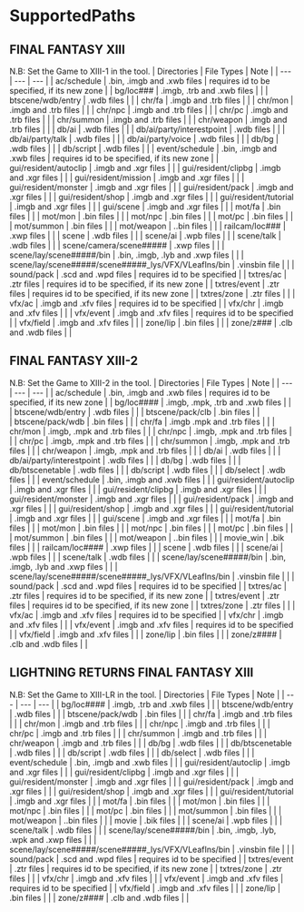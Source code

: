 # SupportedPaths

## FINAL FANTASY XIII

N.B: Set the Game to XIII-1 in the tool.
| Directories | File Types | Note |
| --- | --- | --- |
| ac/schedule | .bin, .imgb and .xwb files | requires id to be specified, if its new zone |
| bg/loc### | .imgb, .trb and .xwb files | |
| btscene/wdb/entry | .wdb files | |
| chr/fa | .imgb and .trb files | |
| chr/mon | .imgb and .trb files | |
| chr/npc | .imgb and .trb files | |
| chr/pc | .imgb and .trb files | |
| chr/summon | .imgb and .trb files | |
| chr/weapon | .imgb and .trb files | |
| db/ai | .wdb files | |
| db/ai/party/interestpoint | .wdb files | |
| db/ai/party/talk | .wdb files | |
| db/ai/party/voice | .wdb files | |
| db/bg | .wdb files | |
| db/script | .wdb files | |
| event/schedule | .bin, .imgb and .xwb files | requires id to be specified, if its new zone |
| gui/resident/autoclip | .imgb and .xgr files | |
| gui/resident/clipbg | .imgb and .xgr files | |
| gui/resident/mission | .imgb and .xgr files | |
| gui/resident/monster | .imgb and .xgr files | |
| gui/resident/pack | .imgb and .xgr files | |
| gui/resident/shop | .imgb and .xgr files | |
| gui/resident/tutorial | .imgb and .xgr files | |
| gui/scene | .imgb and .xgr files | |
| mot/fa | .bin files | |
| mot/mon | .bin files | |
| mot/npc | .bin files | |
| mot/pc | .bin files | |
| mot/summon | .bin files | |
| mot/weapon | ..bin files | |
| railcam/loc### | .xwp files | |
| scene | .wdb files | |
| scene/ai | .wpb files | |
| scene/talk | .wdb files | |
| scene/camera/scene##### | .xwp files | |
| scene/lay/scene#####/bin | .bin, .imgb, .lyb and .xwp files | |
| scene/lay/scene#####/scene#####_lys/VFX/VLeafIns/bin | .vinsbin file | |
| sound/pack | .scd and .wpd files | requires id to be specified |
| txtres/ac | .ztr files | requires id to be specified, if its new zone |
| txtres/event | .ztr files | requires id to be specified, if its new zone |
| txtres/zone | .ztr files | |
| vfx/ac | .imgb and .xfv files | requires id to be specified |
| vfx/chr | .imgb and .xfv files | |
| vfx/event | .imgb and .xfv files | requires id to be specified |
| vfx/field | .imgb and .xfv files | |
| zone/lip | .bin files | |
| zone/z### | .clb and .wdb files | |


## FINAL FANTASY XIII-2

N.B: Set the Game to XIII-2 in the tool.
| Directories | File Types | Note |
| --- | --- | --- |
| ac/schedule | .bin, .imgb and .xwb files | requires id to be specified, if its new zone |
| bg/loc#### | .imgb, .mpk, .trb  and .xwb files | |
| btscene/wdb/entry | .wdb files | |
| btscene/pack/clb | .bin files | |  
| btscene/pack/wdb | .bin files | | 
| chr/fa | .imgb .mpk and .trb files | |
| chr/mon | .imgb, .mpk and .trb files | |
| chr/npc | .imgb, .mpk and .trb files | |
| chr/pc | .imgb, .mpk and .trb files | |
| chr/summon | .imgb, .mpk and .trb files | |
| chr/weapon | .imgb, .mpk and .trb files | |
| db/ai | .wdb files | |
| db/ai/party/interestpoint | .wdb files | |
| db/bg | .wdb files | |
| db/btscenetable | .wdb files | |
| db/script | .wdb files | |
| db/select | .wdb files | |
| event/schedule | .bin, .imgb and .xwb files | |
| gui/resident/autoclip | .imgb and .xgr files | |
| gui/resident/clipbg | .imgb and .xgr files | |
| gui/resident/monster | .imgb and .xgr files | |
| gui/resident/pack | .imgb and .xgr files | |
| gui/resident/shop | .imgb and .xgr files | |
| gui/resident/tutorial | .imgb and .xgr files | |
| gui/scene | .imgb and .xgr files | |
| mot/fa | .bin files | |
| mot/mon | .bin files | |
| mot/npc | .bin files | |
| mot/pc | .bin files | |
| mot/summon | .bin files | |
| mot/weapon | ..bin files | |
| movie_win | .bik files | |
| railcam/loc#### | .xwp files | |
| scene | .wdb files | |
| scene/ai | .wpb files | |
| scene/talk | .wdb files | |
| scene/lay/scene#####/bin | .bin, .imgb, .lyb and .xwp files | |
| scene/lay/scene#####/scene#####_lys/VFX/VLeafIns/bin | .vinsbin file | |
| sound/pack | .scd and .wpd files | requires id to be specified |
| txtres/ac | .ztr files | requires id to be specified, if its new zone |
| txtres/event | .ztr files | requires id to be specified, if its new zone |
| txtres/zone | .ztr files | |
| vfx/ac | .imgb and .xfv files | requires id to be specified |
| vfx/chr | .imgb and .xfv files | |
| vfx/event | .imgb and .xfv files | requires id to be specified |
| vfx/field | .imgb and .xfv files | |
| zone/lip | .bin files | |
| zone/z#### | .clb and .wdb files | |


## LIGHTNING RETURNS FINAL FANTASY XIII

N.B: Set the Game to XIII-LR in the tool.
| Directories | File Types | Note |
| --- | --- | --- |
| bg/loc#### | .imgb, .trb and .xwb files | |
| btscene/wdb/entry | .wdb files | |
| btscene/pack/wdb | .bin files | | 
| chr/fa | .imgb and .trb files | |
| chr/mon | .imgb and .trb files | |
| chr/npc | .imgb and .trb files | |
| chr/pc | .imgb and .trb files | |
| chr/summon | .imgb and .trb files | |
| chr/weapon | .imgb and .trb files | |
| db/bg | .wdb files | |
| db/btscenetable | .wdb files | |
| db/script | .wdb files | |
| db/select | .wdb files | |
| event/schedule | .bin, .imgb and .xwb files | |
| gui/resident/autoclip | .imgb and .xgr files | |
| gui/resident/clipbg | .imgb and .xgr files | |
| gui/resident/monster | .imgb and .xgr files | |
| gui/resident/pack | .imgb and .xgr files | |
| gui/resident/shop | .imgb and .xgr files | |
| gui/resident/tutorial | .imgb and .xgr files | |
| mot/fa | .bin files | |
| mot/mon | .bin files | |
| mot/npc | .bin files | |
| mot/pc | .bin files | |
| mot/summon | .bin files | |
| mot/weapon | ..bin files | |
| movie | .bik files | |
| scene/ai | .wpb files | |
| scene/talk | .wdb files | |
| scene/lay/scene#####/bin | .bin, .imgb, .lyb, .wpk and .xwp files | |
| scene/lay/scene#####/scene#####_lys/VFX/VLeafIns/bin | .vinsbin file | |
| sound/pack | .scd and .wpd files | requires id to be specified |
| txtres/event | .ztr files | requires id to be specified, if its new zone |
| txtres/zone | .ztr files | |
| vfx/chr | .imgb and .xfv files | |
| vfx/event | .imgb and .xfv files | requires id to be specified |
| vfx/field | .imgb and .xfv files | |
| zone/lip | .bin files | |
| zone/z#### | .clb and .wdb files | |
